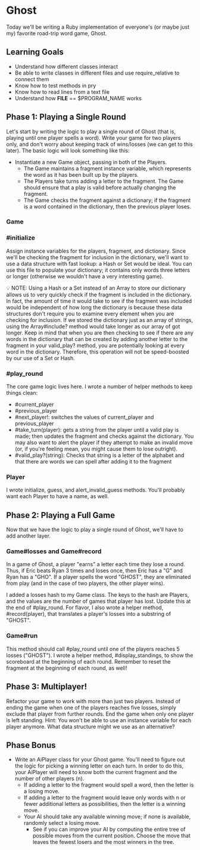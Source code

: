 
# Ghost

Today we'll be writing a Ruby implementation of everyone's (or maybe just my) favorite road-trip word game, Ghost.

## Learning Goals
+ Understand how different classes interact
+ Be able to write classes in different files and use require_relative to connect them
+ Know how to test methods in pry
+ Know how to read lines from a text file
+ Understand how __FILE__ == $PROGRAM_NAME works

## Phase 1: Playing a Single Round
Let's start by writing the logic to play a single round of Ghost (that is, playing until one player spells a word). Write your game for two players only, and don't worry about keeping track of wins/losses (we can get to this later). The basic logic will look something like this:

+ Instantiate a new Game object, passing in both of the Players.
  + The Game maintains a fragment instance variable, which represents the word as it has been built up by the players.
  + The Players take turns adding a letter to the fragment. The Game should ensure that a play is valid before actually changing the fragment.
  + The Game checks the fragment against a dictionary; if the fragment is a word contained in the dictionary, then the previous player loses.

### Game

### #initialize

Assign instance variables for the players, fragment, and dictionary. Since we'll be checking the fragment for inclusion in the dictionary, we'll want to use a data structure with fast lookup: a Hash or Set would be ideal. You can use this file to populate your dictionary; it contains only words three letters or longer (otherwise we wouldn't have a very interesting game).

💡 NOTE: Using a Hash or a Set instead of an Array to store our dictionary allows us to very quickly check if the fragment is included in the dictionary. In fact, the amount of time it would take to see if the fragment was included would be independent of how long the dictionary is because these data structures don't require you to examine every element when you are checking for inclusion. If we stored the dictionary just as an array of strings, using the Array#include? method would take longer as our array of got longer. Keep in mind that when you are then checking to see if there are any words in the dictionary that can be created by adding another letter to the fragment in your valid_play? method, you are potentially looking at every word in the dictionary. Therefore, this operation will not be speed-boosted by our use of a Set or Hash.

### #play_round

The core game logic lives here. I wrote a number of helper methods to keep things clean:

+ #current_player
+ #previous_player
+ #next_player!: switches the values of current_player and previous_player
+ #take_turn(player): gets a string from the player until a valid play is made; then updates the fragment and checks against the dictionary. You may also want to alert the player if they attempt to make an invalid move (or, if you're feeling mean, you might cause them to lose outright).
+ #valid_play?(string): Checks that string is a letter of the alphabet and that there are words we can spell after adding it to the fragment

### Player

I wrote initialize, guess, and alert_invalid_guess methods. You'll probably want each Player to have a name, as well.

## Phase 2: Playing a Full Game

Now that we have the logic to play a single round of Ghost, we'll have to add another layer.

### Game#losses and Game#record

In a game of Ghost, a player "earns" a letter each time they lose a round. Thus, if Eric beats Ryan 3 times and loses once, then Eric has a "G" and Ryan has a "GHO". If a player spells the word "GHOST", they are eliminated from play (and in the case of two players, the other player wins).

I added a losses hash to my Game class. The keys to the hash are Players, and the values are the number of games that player has lost. Update this at the end of #play_round. For flavor, I also wrote a helper method, #record(player), that translates a player's losses into a substring of "GHOST".

### Game#run

This method should call #play_round until one of the players reaches 5 losses ("GHOST"). I wrote a helper method, #display_standings, to show the scoreboard at the beginning of each round. Remember to reset the fragment at the beginning of each round, as well!

## Phase 3: Multiplayer!

Refactor your game to work with more than just two players. Instead of ending the game when one of the players reaches five losses, simply exclude that player from further rounds. End the game when only one player is left standing. Hint: You won't be able to use an instance variable for each player anymore. What data structure might we use as an alternative?

## Phase Bonus

+ Write an AiPlayer class for your Ghost game. You'll need to figure out the logic for picking a winning letter on each turn. In order to do this, your AiPlayer will need to know both the current fragment and the number of other players (n).
  + If adding a letter to the fragment would spell a word, then the letter is a losing move.
  + If adding a letter to the fragment would leave only words with n or fewer additional letters as possibilities, then the letter is a winning move.
  + Your AI should take any available winning move; if none is available, randomly select a losing move.
    + See if you can improve your AI by computing the entire tree of possible moves from the current position. Choose the move that leaves the fewest losers and the most winners in the tree.
